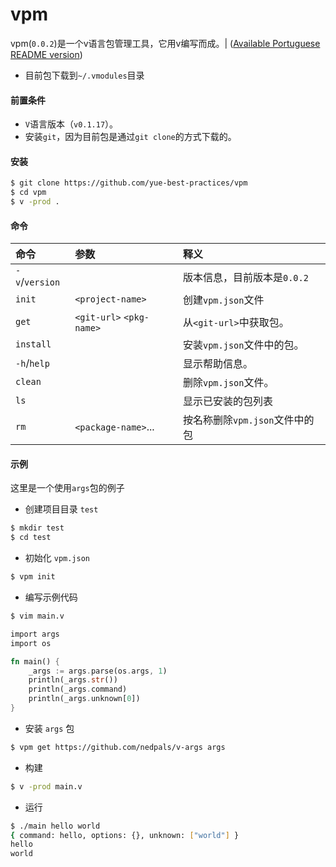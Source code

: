 # vpm

vpm(`0.0.2`)是一个v语言包管理工具，它用v编写而成。| ([Available Portuguese README version](README.PT.md))

* 目前包下载到`~/.vmodules`目录

#### 前置条件

* `V`语言版本（`v0.1.17`）。
* 安装`git`，因为目前包是通过`git clone`的方式下载的。

#### 安装

```bash
$ git clone https://github.com/yue-best-practices/vpm
$ cd vpm
$ v -prod .
```

#### 命令

| 命令   | 参数                       | 释义                                                                 |
| :------------- | :------------------------ | :-----------------------------------------------------------|
| `-v`/`version` |                           | 版本信息，目前版本是`0.0.2`                                   |
| `init`         | `<project-name>`          | 创建`vpm.json`文件                                          |
| `get`          | `<git-url>`  `<pkg-name>` | 从`<git-url>`中获取包。                                       |
| `install`      |                           | 安装`vpm.json`文件中的包。                                   |
| `-h`/`help`    |                           | 显示帮助信息。                                                 |
| `clean`        |                           | 删除`vpm.json`文件。                                         |
| `ls`           |                           | 显示已安装的包列表                                             |
| `rm`           | `<package-name>`...       | 按名称删除`vpm.json`文件中的包                                 |

#### 示例

这里是一个使用`args`包的例子

- 创建项目目录 `test`

```bash
$ mkdir test
$ cd test
```

- 初始化 `vpm.json`

```bash
$ vpm init
```

- 编写示例代码

```bash
$ vim main.v
```

```rust
import args
import os

fn main() {
    _args := args.parse(os.args, 1)
    println(_args.str())
    println(_args.command)
    println(_args.unknown[0])
}
```

- 安装 `args` 包

```bash
$ vpm get https://github.com/nedpals/v-args args
```

- 构建

```bash
$ v -prod main.v
```

- 运行

```bash
$ ./main hello world
{ command: hello, options: {}, unknown: ["world"] }
hello
world
```
